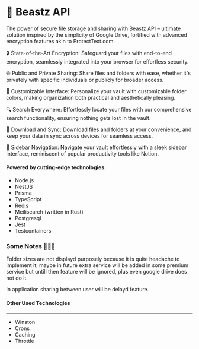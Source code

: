 # 🦍 Beastz API

The power of secure file storage and sharing with Beastz API – ultimate solution inspired by the simplicity of Google Drive, fortified with advanced encryption features akin to ProtectText.com.

🔒 State-of-the-Art Encryption: Safeguard your files with end-to-end encryption, seamlessly integrated into your browser for effortless security.

🌐 Public and Private Sharing: Share files and folders with ease, whether it's privately with specific individuals or publicly for broader access.

🎨 Customizable Interface: Personalize your vault with customizable folder colors, making organization both practical and aesthetically pleasing.

🔍 Search Everywhere: Effortlessly locate your files with our comprehensive search functionality, ensuring nothing gets lost in the vault.

📂 Download and Sync: Download files and folders at your convenience, and keep your data in sync across devices for seamless access.

🔗 Sidebar Navigation: Navigate your vault effortlessly with a sleek sidebar interface, reminiscent of popular productivity tools like Notion.

#### Powered by cutting-edge technologies:

* Node.js
* NestJS
* Prisma
* TypeScript
* Redis
* Meilisearch (written in Rust)
* Postgresql
* Jest
* Testcontainers


### Some Notes 🚨🚨🚨
Folder sizes are not displayd purposely because it is quite headache to implement it, maybe in future
extra service will be added in some premium service but untill then feature will be ignored, plus
even google drive does not do it.

In application sharing between user will be delayd feature.

#### Other Used Technologies
___
* Winston
* Crons
* Caching
* Throttle
